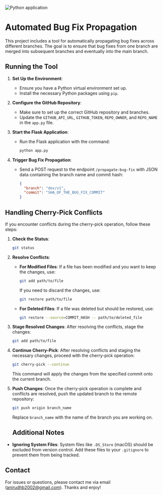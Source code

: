 ![Python application](https://github.com/Auto-merg/automerge/actions/workflows/python-app.yml/badge.svg)

# Automated Bug Fix Propagation

This project includes a tool for automatically propagating bug fixes across different branches. The goal is to ensure that bug fixes from one branch are merged into subsequent branches and eventually into the main branch.


## Running the Tool

1. **Set Up the Environment**:
   - Ensure you have a Python virtual environment set up.
   - Install the necessary Python packages using `pip`.

2. **Configure the GitHub Repository**:
   - Make sure to set up the correct GitHub repository and branches.
   - Update the `GITHUB_API_URL`, `GITHUB_TOKEN`, `REPO_OWNER`, and `REPO_NAME` in the `app.py` file.

3. **Start the Flask Application**:
   - Run the Flask application with the command:
     ```bash
     python app.py
     ```

4. **Trigger Bug Fix Propagation**:
   - Send a POST request to the endpoint `/propagate-bug-fix` with JSON data containing the branch name and commit hash:
     ```json
     {
       "branch": "dev/v1",
       "commit": "SHA_OF_THE_BUG_FIX_COMMIT"
     }
     ```

## Handling Cherry-Pick Conflicts

If you encounter conflicts during the cherry-pick operation, follow these steps:

1. **Check the Status**:
   ```bash
   git status
   ```

2. **Resolve Conflicts**:
   - **For Modified Files**: If a file has been modified and you want to keep the changes, use:
     ```bash
     git add path/to/file
     ```
     If you need to discard the changes, use:
     ```bash
     git restore path/to/file
     ```
   - **For Deleted Files**: If a file was deleted but should be restored, use:
     ```bash
     git restore --source=COMMIT_HASH -- path/to/deleted_file
     ```

3. **Stage Resolved Changes**:
   After resolving the conflicts, stage the changes:
   ```bash
   git add path/to/file
   ```

4. **Continue Cherry-Pick**:
   After resolving conflicts and staging the necessary changes, proceed with the cherry-pick operation:
   ```bash
   git cherry-pick --continue
   ```

   This command will apply the changes from the specified commit onto the current branch.

5. **Push Changes**:
   Once the cherry-pick operation is complete and conflicts are resolved, push the updated branch to the remote repository:
   ```bash
   git push origin branch_name
   ```

   Replace `branch_name` with the name of the branch you are working on.

   ## Additional Notes

- **Ignoring System Files**: System files like `.DS_Store` (macOS) should be excluded from version control. Add these files to your `.gitignore` to prevent them from being tracked.



## Contact

For issues or questions, please contact me via email (anirudhb2002@gmail.com). Thanks and enjoy!

